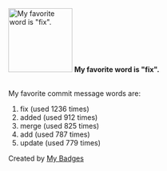 <img src="https://my-badges.github.io/my-badges/favorite-word.png" alt="My favorite word is &quot;fix&quot;." title="My favorite word is &quot;fix&quot;." width="128">
<strong>My favorite word is &quot;fix&quot;.</strong>
<br><br>

My favorite commit message words are:

1. fix (used 1236 times)
2. added (used 912 times)
3. merge (used 825 times)
4. add (used 787 times)
5. update (used 779 times)


Created by <a href="https://github.com/my-badges/my-badges">My Badges</a>